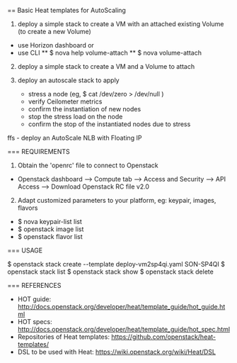 == Basic Heat templates for AutoScaling


1. deploy a simple stack to create a VM with an attached existing Volume (to create a new Volume)
* use Horizon dashboard or 
* use CLI 
**  $ nova help volume-attach
**  $ nova volume-attach <server> <volume> <device>

2. deploy a simple stack to create a VM and a Volume to attach

3. deploy an autoscale stack to apply 
   - stress a node (eg, $ cat /dev/zero > /dev/null )
   - verify Ceilometer metrics
   - confirm the instantiation of new nodes
   - stop the stress load on the node
   - confirm the stop of the instantiated nodes due to stress

ffs - deploy an AutoScale NLB with Floating IP


=== REQUIREMENTS

1. Obtain the 'openrc' file to connect to Openstack
* Openstack dashboard --> Compute tab --> Access and Security --> API Access --> Download Openstack RC file v2.0

2. Adapt customized parameters to your platform, eg: keypair, images, flavors
* $ nova keypair-list list
* $ openstack image list
* $ openstack flavor list


=== USAGE

$ openstack stack create --template deploy-vm2sp4qi.yaml SON-SP4QI
$ openstack stack list
$ openstack stack show <stackID>
$ openstack stack delete <stackID>


=== REFERENCES

- HOT guide: http://docs.openstack.org/developer/heat/template_guide/hot_guide.html
- HOT specs: http://docs.openstack.org/developer/heat/template_guide/hot_spec.html
- Repositories of Heat templates: https://github.com/openstack/heat-templates/
- DSL to be used with Heat: https://wiki.openstack.org/wiki/Heat/DSL

